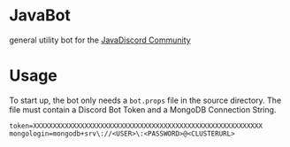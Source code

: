 # JavaBot

general utility bot for the [JavaDiscord Community](https://join.javadiscord.net)

# Usage 

To start up, the bot only needs a ``bot.props`` file in the source directory. 
The file must contain a Discord Bot Token and a MongoDB Connection String.

```
token=XXXXXXXXXXXXXXXXXXXXXXXXXXXXXXXXXXXXXXXXXXXXXXXXXXXXXXXXXX
mongologin=mongodb+srv\://<USER>\:<PASSWORD>@<CLUSTERURL>
```
